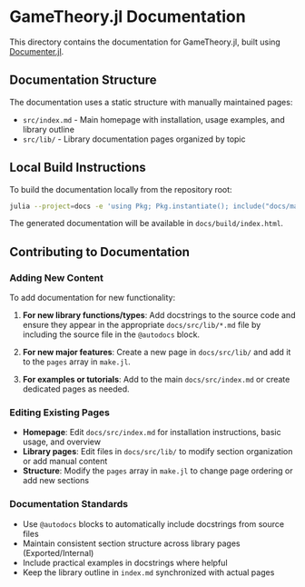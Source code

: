 # GameTheory.jl Documentation

This directory contains the documentation for GameTheory.jl, built using [Documenter.jl](https://documenter.juliadocs.org/).

## Documentation Structure

The documentation uses a static structure with manually maintained pages:

- `src/index.md` - Main homepage with installation, usage examples, and library outline
- `src/lib/` - Library documentation pages organized by topic

## Local Build Instructions

To build the documentation locally from the repository root:

```bash
julia --project=docs -e 'using Pkg; Pkg.instantiate(); include("docs/make.jl")'
```

The generated documentation will be available in `docs/build/index.html`.

## Contributing to Documentation

### Adding New Content

To add documentation for new functionality:

1. **For new library functions/types**: Add docstrings to the source code and ensure they appear in the appropriate `docs/src/lib/*.md` file by including the source file in the `@autodocs` block.

2. **For new major features**: Create a new page in `docs/src/lib/` and add it to the `pages` array in `make.jl`.

3. **For examples or tutorials**: Add to the main `docs/src/index.md` or create dedicated pages as needed.

### Editing Existing Pages

- **Homepage**: Edit `docs/src/index.md` for installation instructions, basic usage, and overview
- **Library pages**: Edit files in `docs/src/lib/` to modify section organization or add manual content
- **Structure**: Modify the `pages` array in `make.jl` to change page ordering or add new sections

### Documentation Standards

- Use `@autodocs` blocks to automatically include docstrings from source files
- Maintain consistent section structure across library pages (Exported/Internal)
- Include practical examples in docstrings where helpful
- Keep the library outline in `index.md` synchronized with actual pages
